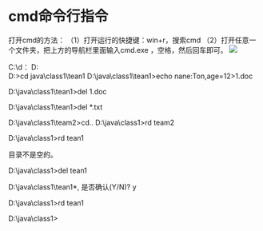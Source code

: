 # cmd命令行指令
打开cmd的方法：
（1）打开运行的快捷键：win+r，搜索cmd
（2）打开任意一个文件夹，把上方的导航栏里面输入cmd.exe ，空格，然后回车即可。
![](https://app.yinxiang.com/shard/s39/res/482c4efb-671b-4250-9184-5fcb60994435.png)

C:\d：
D:\
D:\>cd java\class1\tean1
D:\java\class1\tean1>echo nane:Ton,age=12>1.doc

D:\java\class1\tean1>del 1.doc

D:\java\class1\tean1>del *.txt



D:\java\class1\team2>cd..
D:\java\class1>rd team2

D:\java\class1>rd tean1

目录不是空的。

D:\java\class1>del tean1

D:\java\class1\tean1\*, 是否确认(Y/N)? y

D:\java\class1>rd tean1

D:\java\class1>
